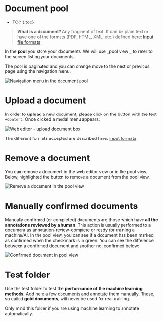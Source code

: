 # Document pool

* TOC
{:toc}

> **What is a document?** Any fragment of text. It can be plain text or have one of the formats (PDF, HTML, XML, etc.) defined here: [Input file formats](https://github.com/tagtog/tagtog-doc/wiki/Input-File-Formats)

In the **pool** you store your documents. We will use _pool view _ to refer to the screen listing your documents.

The pool is paginated and you can change move to the next or previous page using the navigation menu.

![Navigation menu in the document pool](https://raw.githubusercontent.com/tagtog/tagtog-doc/master/resources/pool-doc-navigator.PNG)

# Upload a document

In order to **upload** a new document, please click on the button with the text `+Content`. Once clicked a modal menu appears:

![Web editor - upload document box](https://raw.githubusercontent.com/tagtog/tagtog-doc/master/resources/editor-upload-box.png)

The different formats accepted are described here: [input formats](inputformats.html)

# Remove a document

You can remove a document in the web editor view or in the pool view. Below, highlighted the button to remove a document from the pool view.

![Remove a document in the pool view](https://raw.githubusercontent.com/tagtog/tagtog-doc/master/resources/editor-remove-doc.PNG)

# Manually confirmed documents

Manually confirmed (or completed) documents are those which have **all the annotations reviewed by a human**. This action is usually performed to a document as annotation-review-complete or ready for training a machine/AI. In the pool view, you can see if a document has been marked as confirmed when the checkmark is in green. You can see the difference between a confirmed document and another not confirmed below:

![Confirmed document in pool view](https://raw.githubusercontent.com/tagtog/tagtog-doc/master/resources/pool-confirmed.PNG)

# Test folder

Use the test folder to test the **performance of the machine learning methods**. Add here a few documents and annotate them manually. These, so called **gold documents**, will never be used for real training. 

Only mind this folder if you are using machine learning to annotate automatically.



